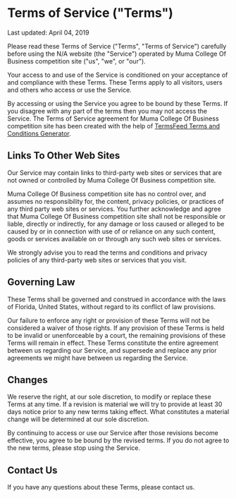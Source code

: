 <h1>Terms of Service ("Terms")</h1>


<p>Last updated: April 04, 2019</p>


<p>Please read these Terms of Service ("Terms", "Terms of Service") carefully before using the N/A website (the "Service") operated by Muma College Of Business competition site ("us", "we", or "our").</p>

<p>Your access to and use of the Service is conditioned on your acceptance of and compliance with these Terms. These Terms apply to all visitors, users and others who access or use the Service.</p>

<p>By accessing or using the Service you agree to be bound by these Terms. If you disagree with any part of the terms then you may not access the Service. The Terms of Service agreement  for Muma College Of Business competition site has been created with the help of <a href="https://termsfeed.com/terms-conditions/generator/">TermsFeed Terms and Conditions Generator</a>.</p>




<h2>Links To Other Web Sites</h2>

<p>Our Service may contain links to third-party web sites or services that are not owned or controlled by Muma College Of Business competition site.</p>

<p>Muma College Of Business competition site has no control over, and assumes no responsibility for, the content, privacy policies, or practices of any third party web sites or services. You further acknowledge and agree that Muma College Of Business competition site shall not be responsible or liable, directly or indirectly, for any damage or loss caused or alleged to be caused by or in connection with use of or reliance on any such content, goods or services available on or through any such web sites or services.</p>

<p>We strongly advise you to read the terms and conditions and privacy policies of any third-party web sites or services that you visit.</p>




<h2>Governing Law</h2>

<p>These Terms shall be governed and construed in accordance with the laws of Florida, United States, without regard to its conflict of law provisions.</p>

<p>Our failure to enforce any right or provision of these Terms will not be considered a waiver of those rights. If any provision of these Terms is held to be invalid or unenforceable by a court, the remaining provisions of these Terms will remain in effect. These Terms constitute the entire agreement between us regarding our Service, and supersede and replace any prior agreements we might have between us regarding the Service.</p>


<h2>Changes</h2>

<p>We reserve the right, at our sole discretion, to modify or replace these Terms at any time. If a revision is material we will try to provide at least 30 days notice prior to any new terms taking effect. What constitutes a material change will be determined at our sole discretion.</p>

<p>By continuing to access or use our Service after those revisions become effective, you agree to be bound by the revised terms. If you do not agree to the new terms, please stop using the Service.</p>


<h2>Contact Us</h2>

<p>If you have any questions about these Terms, please contact us.</p>
